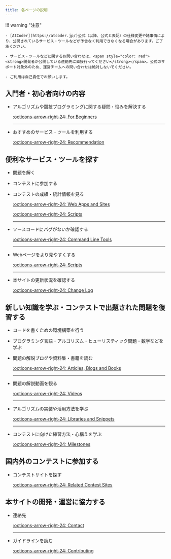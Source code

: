 ```yaml
---
title: 各ページの説明
---
```


!!! warning "注意"

    - [AtCoder](https://atcoder.jp/)公式（以降、公式と表記）の仕様変更や諸事情により、公開されているサービス・ツールなどが予告なく利用できなくなる場合があります。ご了承ください。

    - サービス・ツールなどに関するお問い合わせは、<span style="color: red"><strong>開発者が公開している連絡先に直接行ってください</strong></span>。公式のサポート対象外のため、運営チームへの問い合わせは絶対しないでください。

    - ご利用は自己責任でお願いします。

## 入門者・初心者向けの内容

- アルゴリズムや競技プログラミングに関する疑問・悩みを解決する

    [:octicons-arrow-right-24: For Beginners](../for_beginners/)

    ---

- おすすめのサービス・ツールを利用する

    [:octicons-arrow-right-24: Recommendation](../recommendation)

## 便利なサービス・ツールを探す

- 問題を解く

- コンテストに参加する

- コンテストの成績・統計情報を見る

    [:octicons-arrow-right-24: Web Apps and Sites](../web_app)

    [:octicons-arrow-right-24: Scripts](../scripts)

    ---

- ソースコードにバグがないか確認する

    [:octicons-arrow-right-24: Command Line Tools](../cli)

    ---

- Webページをより見やすくする

    [:octicons-arrow-right-24: Scripts](../scripts)

    ---

- 本サイトの更新状況を確認する

    [:octicons-arrow-right-24: Change Log](../CHANGELOG)

## 新しい知識を学ぶ・コンテストで出題された問題を復習する

- コードを書くための環境構築を行う

- プログラミング言語・アルゴリズム・ヒューリスティック問題・数学などを学ぶ

- 問題の解説ブログや資料集・書籍を読む

    [:octicons-arrow-right-24: Articles, Blogs and Books](../media)

    ---

- 問題の解説動画を観る

    [:octicons-arrow-right-24: Videos](../videos)

    ---

- アルゴリズムの実装や活用方法を学ぶ

    [:octicons-arrow-right-24: Libraries and Snippets](../libraries)

    ---

- コンテストに向けた練習方法・心構えを学ぶ

    [:octicons-arrow-right-24: Milestones](../milestones)

## 国内外のコンテストに参加する

- コンテストサイトを探す

    [:octicons-arrow-right-24: Related Contest Sites](../related_contest_sites)

## 本サイトの開発・運営に協力する

- 連絡先

    [:octicons-arrow-right-24: Contact](../contact)

    ---

- ガイドラインを読む

    [:octicons-arrow-right-24: Contributing](../contributing)
